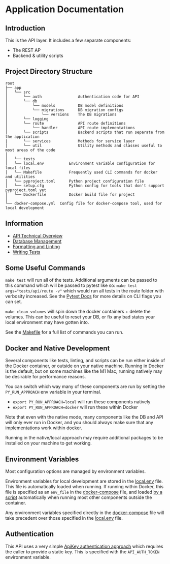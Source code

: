 # Application Documentation

## Introduction

This is the API layer. It includes a few separate components:

* The REST AP
* Backend & utility scripts

## Project Directory Structure

```text
root
├── app
│   └── src
│       └── auth                Authentication code for API
│       └── db
│           └── models          DB model definitions
│           └── migrations      DB migration configs
│               └── versions    The DB migrations
│       └── logging
│       └── route               API route definitions
│           └── handler         API route implementations
│       └── scripts             Backend scripts that run separate from the application
|       └── services            Methods for service layer
│       └── util                Utility methods and classes useful to most areas of the code
│
│   └── tests
│   └── local.env           Environment variable configuration for local files
│   └── Makefile            Frequently used CLI commands for docker and utilities
│   └── pyproject.toml      Python project configuration file
│   └── setup.cfg           Python config for tools that don't support pyproject.toml yet
│   └── Dockerfile          Docker build file for project
│
└── docker-compose.yml  Config file for docker-compose tool, used for local development
```

## Information

* [API Technical Overview](../documentation/api/technical-overview.md)
* [Database Management](../documentation/api/database/database-management.md)
* [Formatting and Linting](../documentation/api/formatting-and-linting.md)
* [Writing Tests](../documentation/api/writing-tests.md)

## Some Useful Commands

`make test` will run all of the tests. Additional arguments can be passed to this command which will be passed to pytest like so: `make test args="tests/api/route -v"` which would run all tests in the route folder with verbosity increased. See the [Pytest Docs](https://docs.pytest.org/en/7.1.x/reference/reference.html#command-line-flags) for more details on CLI flags you can set.

`make clean-volumes` will spin down the docker containers + delete the volumes. This can be useful to reset your DB, or fix any bad states your local environment may have gotten into.

See the [Makefile](/api/Makefile) for a full list of commands you can run.

## Docker and Native Development

Several components like tests, linting, and scripts can be run either inside of the Docker container, or outside on your native machine.
Running in Docker is the default, but on some machines like the M1 Mac, running natively may be desirable for performance reasons.

You can switch which way many of these components are run by setting the `PY_RUN_APPROACH` env variable in your terminal.

* `export PY_RUN_APPROACH=local` will run these components natively
* `export PY_RUN_APPROACH=docker` will run these within Docker

Note that even with the native mode, many components like the DB and API will only ever run in Docker, and you should always make sure that any implementations work within docker.

Running in the native/local approach may require additional packages to be installed on your machine to get working.

## Environment Variables

Most configuration options are managed by environment variables.

Environment variables for local development are stored in the [local.env](/api/local.env) file. This file is automatically loaded when running. If running within Docker, this file is specified as an `env_file` in the [docker-compose](/docker-compose.yml) file, and loaded [by a script](/api/src/util/local.py) automatically when running most other components outside the container.

Any environment variables specified directly in the [docker-compose](/docker-compose.yml) file will take precedent over those specified in the [local.env](/api/local.env) file.

## Authentication

This API uses a very simple [ApiKey authentication approach](https://apiflask.com/authentication/#use-external-authentication-library) which requires the caller to provide a static key. This is specified with the `API_AUTH_TOKEN` environment variable.
